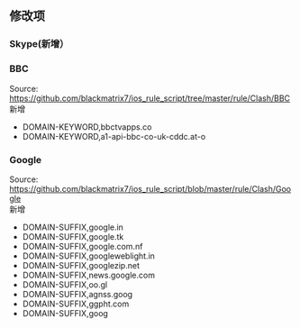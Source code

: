 ## 修改项
### Skype(新增）
### BBC
  Source: https://github.com/blackmatrix7/ios_rule_script/tree/master/rule/Clash/BBC  
  新增
  - DOMAIN-KEYWORD,bbctvapps.co
  - DOMAIN-KEYWORD,a1-api-bbc-co-uk-cddc.at-o
### Google
  Source: https://github.com/blackmatrix7/ios_rule_script/blob/master/rule/Clash/Google  
  新增
  - DOMAIN-SUFFIX,google.in
  - DOMAIN-SUFFIX,google.tk
  - DOMAIN-SUFFIX,google.com.nf
  - DOMAIN-SUFFIX,googleweblight.in
  - DOMAIN-SUFFIX,googlezip.net
  - DOMAIN-SUFFIX,news.google.com
  - DOMAIN-SUFFIX,oo.gl
  - DOMAIN-SUFFIX,agnss.goog
  - DOMAIN-SUFFIX,ggpht.com
  - DOMAIN-SUFFIX,goog
